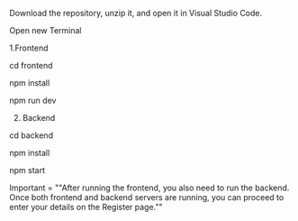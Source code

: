 Download the repository, unzip it, and open it in Visual Studio Code.

Open  new Terminal

1.Frontend

cd frontend

npm install

npm run dev

2. Backend

cd backend

npm install

npm start


Important = ""After running the frontend, you also need to run the backend. Once both frontend and backend servers are running, you can proceed to enter your details on the Register page.""
